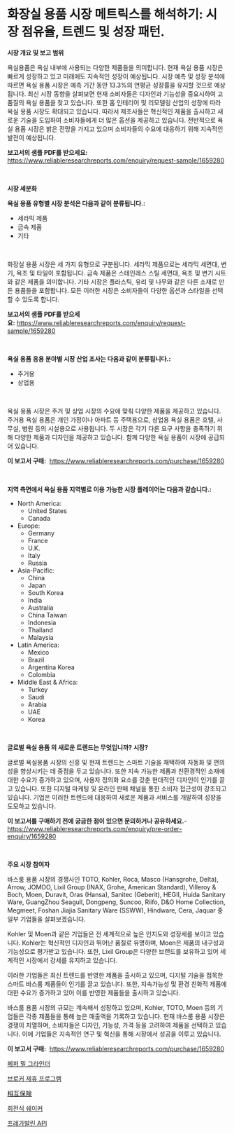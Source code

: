<p><h1>화장실 용품 시장 메트릭스를 해석하기: 시장 점유율, 트렌드 및 성장 패턴.</h1></p><p><strong>시장 개요 및 보고 범위</strong></p>
<p><p>욕실용품은 욕실 내부에 사용되는 다양한 제품들을 의미합니다. 현재 욕실 용품 시장은 빠르게 성장하고 있고 미래에도 지속적인 성장이 예상됩니다. 시장 예측 및 성장 분석에 따르면 욕실 용품 시장은 예측 기간 동안 13.3%의 연평균 성장률을 유지할 것으로 예상됩니다. 최신 시장 동향을 살펴보면 현재 소비자들은 디자인과 기능성을 중요시하여 고품질의 욕실 용품을 찾고 있습니다. 또한 홈 인테리어 및 리모델링 산업의 성장에 따라 욕실 용품 시장도 확대되고 있습니다. 따라서 제조사들은 혁신적인 제품을 출시하고 새로운 기술을 도입하여 소비자들에게 더 많은 옵션을 제공하고 있습니다. 전반적으로 욕실 용품 시장은 밝은 전망을 가지고 있으며 소비자들의 수요에 대응하기 위해 지속적인 발전이 예상됩니다.</p></p>
<p><strong>보고서의 샘플 PDF를 받으세요:</strong> <a href="https://www.reliableresearchreports.com/enquiry/request-sample/1659280">https://www.reliableresearchreports.com/enquiry/request-sample/1659280</a></p>
<p>&nbsp;</p>
<p><strong>시장 세분화</strong></p>
<p><strong>욕실 용품 유형별 시장 분석은 다음과 같이 분류됩니다.:</strong></p>
<p><ul><li>세라믹 제품</li><li>금속 제품</li><li>기타</li></ul></p>
<p>&nbsp;</p>
<p><p>화장실 용품 시장은 세 가지 유형으로 구분됩니다. 세라믹 제품으로는 세라믹 세면대, 변기, 욕조 및 타일이 포함됩니다. 금속 제품은 스테인레스 스틸 세면대, 욕조 및 변기 시트와 같은 제품을 의미합니다. 기타 시장은 플라스틱, 유리 및 나무와 같은 다른 소재로 만든 용품들을 포함합니다. 모든 이러한 시장은 소비자들이 다양한 옵션과 스타일을 선택할 수 있도록 합니다.</p></p>
<p><strong>보고서의 샘플 PDF를 받으세요:</strong>&nbsp;<a href="https://www.reliableresearchreports.com/enquiry/request-sample/1659280">https://www.reliableresearchreports.com/enquiry/request-sample/1659280</a></p>
<p>&nbsp;</p>
<p><strong> 욕실 용품 응용 분야별 시장 산업 조사는 다음과 같이 분류됩니다.:</strong></p>
<p><ul><li>주거용</li><li>상업용</li></ul></p>
<p>&nbsp;</p>
<p><p>욕실 용품 시장은 주거 및 상업 시장의 수요에 맞춰 다양한 제품을 제공하고 있습니다. 주거용 욕실 용품은 개인 가정이나 아파트 등 주택용으로, 상업용 욕실 용품은 호텔, 사무실, 병원 등의 시설용으로 사용됩니다. 두 시장은 각기 다른 요구 사항을 충족하기 위해 다양한 제품과 디자인을 제공하고 있습니다. 함께 다양한 욕실 용품이 시장에 공급되어 있습니다.</p></p>
<p><strong>이 보고서 구매:</strong>&nbsp; <a href="https://www.reliableresearchreports.com/purchase/1659280">https://www.reliableresearchreports.com/purchase/1659280</a></p>
<p>&nbsp;</p>
<p><strong>지역 측면에서 욕실 용품 지역별로 이용 가능한 시장 플레이어는 다음과 같습니다.:</strong></p>
<p><ul>
    <li>
        North America:
        <ul>
            <li>United States</li>
            <li>Canada</li>
        </ul>
    </li>
    <li>
        Europe:
        <ul>
            <li>Germany</li>
            <li>France</li>
            <li>U.K.</li>
            <li>Italy</li>
            <li>Russia</li>
        </ul>
    </li>
    <li>
        Asia-Pacific:
        <ul>
            <li>China</li>
            <li>Japan</li>
            <li>South Korea</li>
            <li>India</li>
            <li>Australia</li>
            <li>China Taiwan</li>
            <li>Indonesia</li>
            <li>Thailand</li>
            <li>Malaysia</li>
        </ul>
    </li>
    <li>
        Latin America:
        <ul>
            <li>Mexico</li>
            <li>Brazil</li>
            <li>Argentina Korea</li>
            <li>Colombia</li>
        </ul>
    </li>
    <li>
        Middle East & Africa:
        <ul>
            <li>Turkey</li>
            <li>Saudi</li>
            <li>Arabia</li>
            <li>UAE</li>
            <li>Korea</li>
        </ul>
    </li>
    </ul></p>
<p>&nbsp;</p>
<p><strong>글로벌 욕실 용품 의 새로운 트렌드는 무엇입니까? 시장?</strong></p>
<p><p>글로벌 욕실용품 시장의 신흥 및 현재 트렌드는 스마트 기술을 채택하여 자동화 및 편의성을 향상시키는 데 중점을 두고 있습니다. 또한 지속 가능한 제품과 친환경적인 소재에 대한 수요가 증가하고 있으며, 사용자 정의화 요소를 갖춘 현대적인 디자인이 인기를 끌고 있습니다. 또한 디지털 마케팅 및 온라인 판매 채널을 통한 소비자 접근성이 강조되고 있습니다. 기업은 이러한 트렌드에 대응하여 새로운 제품과 서비스를 개발하여 성장을 도모하고 있습니다.</p></p>
<p><strong>이 보고서를 구매하기 전에 궁금한 점이 있으면 문의하거나 공유하세요.</strong>- <a href="https://www.reliableresearchreports.com/enquiry/pre-order-enquiry/1659280">https://www.reliableresearchreports.com/enquiry/pre-order-enquiry/1659280</a></p>
<p>&nbsp;</p>
<p><strong>주요 시장 참여자</strong></p>
<p><p>바스룸 용품 시장의 경쟁사인 TOTO, Kohler, Roca, Masco (Hansgrohe, Delta), Arrow, JOMOO, Lixil Group (INAX, Grohe, American Standard), Villeroy & Boch, Moen, Duravit, Oras (Hansa), Sanitec (Geberit), HEGII, Huida Sanitary Ware, GuangZhou Seagull, Dongpeng, Suncoo, Riifo, D&O Home Collection, Megmeet, Foshan Jiajia Sanitary Ware (SSWW), Hindware, Cera, Jaquar 중 일부 기업들을 살펴보겠습니다.</p><p>Kohler 및 Moen과 같은 기업들은 전 세계적으로 높은 인지도와 성장세를 보이고 있습니다. Kohler는 혁신적인 디자인과 뛰어난 품질로 유명하며, Moen은 제품의 내구성과 기능성으로 평가받고 있습니다. 또한, Lixil Group은 다양한 브랜드를 보유하고 있어 세계적인 시장에서 강세를 유지하고 있습니다.</p><p>이러한 기업들은 최신 트렌드를 반영한 제품을 출시하고 있으며, 디지털 기술을 접목한 스마트 바스룸 제품들이 인기를 끌고 있습니다. 또한, 지속가능성 및 환경 친화적 제품에 대한 수요가 증가하고 있어 이를 반영한 제품들을 출시하고 있습니다.</p><p>바스룸 용품 시장의 규모는 계속해서 성장하고 있으며, Kohler, TOTO, Moen 등의 기업들은 각종 제품들을 통해 높은 매출액을 기록하고 있습니다. 현재 바스룸 용품 시장은 경쟁이 치열하며, 소비자들은 디자인, 기능성, 가격 등을 고려하여 제품을 선택하고 있습니다. 이에 기업들은 지속적인 연구 및 혁신을 통해 시장에서 성공을 이루고 있습니다.</p></p>
<p><strong>이 보고서 구매:</strong>&nbsp;&nbsp;<a href="https://www.reliableresearchreports.com/purchase/1659280">https://www.reliableresearchreports.com/purchase/1659280</a></p>
<p><p><a href="https://github.com/vsoq0zknh59/Market-Research-Report-List-1/blob/main/628091812580.md">페퍼 밀 그라인더</a></p><p><a href="https://github.com/Tristiarton768456/Market-Research-Report-List-1/blob/main/183331912581.md">브로커 제휴 프로그램</a></p><p><a href="https://github.com/bevdtkn4419963/Market-Research-Report-List-1/blob/main/349326913665.md">相互保険</a></p><p><a href="https://medium.com/@jerrodhilll68/%ED%9A%8C%EC%A0%84-%EC%89%90%EC%9D%B4%EC%BB%A4-%EC%8B%9C%EC%9E%A5-%EC%8B%9C%EC%9E%A5-%EC%A0%90%EC%9C%A0%EC%9C%A8-%EC%8B%9C%EC%9E%A5-%ED%8A%B8%EB%A0%8C%EB%93%9C-%EB%B0%8F-%EB%AF%B8%EB%9E%98-%EC%84%B1%EC%9E%A5-%ED%83%90%EC%83%89-a68bbcf5d8ca">회전식 쉐이커</a></p><p><a href="https://medium.com/@constantinvon/%ED%94%84%EB%A0%88%EA%B0%80%EB%B0%9C%EB%A6%B0-api-%EC%8B%9C%EC%9E%A5-%EB%B3%B4%EA%B3%A0%EC%84%9C%EB%8A%94-%EC%9D%B4-%EC%8B%9C%EC%9E%A5%EC%9D%98-%EC%B5%9C%EC%8B%A0-%ED%8A%B8%EB%A0%8C%EB%93%9C%EC%99%80-%EC%84%B1%EC%9E%A5-%EA%B8%B0%ED%9A%8C%EB%A5%BC-%EB%B0%9D%ED%98%80-%EC%A4%8D%EB%8B%88%EB%8B%A4-4bbcad3064f8">프레가발린 API</a></p></p>
